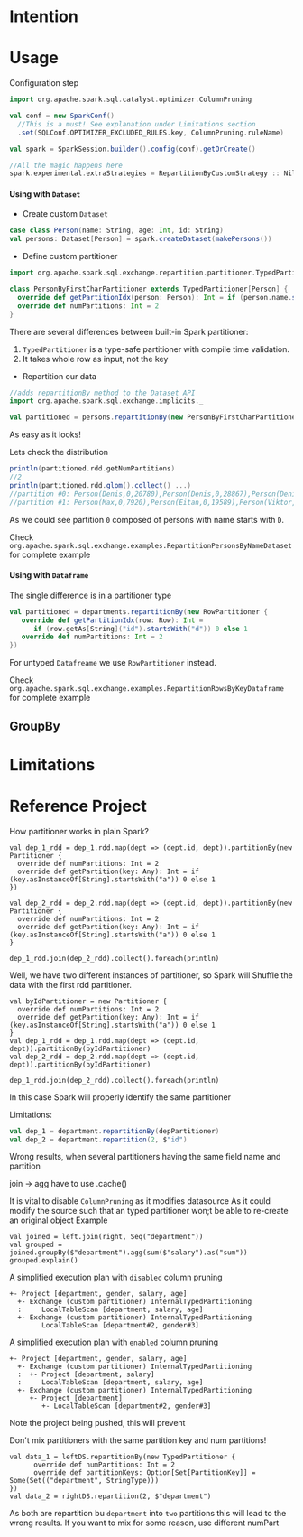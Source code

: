 # Intention

# Usage
Configuration step
```scala
import org.apache.spark.sql.catalyst.optimizer.ColumnPruning

val conf = new SparkConf()
  //This is a must! See explanation under Limitations section
  .set(SQLConf.OPTIMIZER_EXCLUDED_RULES.key, ColumnPruning.ruleName)

val spark = SparkSession.builder().config(conf).getOrCreate()

//All the magic happens here
spark.experimental.extraStrategies = RepartitionByCustomStrategy :: Nil
```
  
#### Using with `Dataset`

- Create custom `Dataset`
```scala
case class Person(name: String, age: Int, id: String)
val persons: Dataset[Person] = spark.createDataset(makePersons())
```

- Define custom partitioner
```scala
import org.apache.spark.sql.exchange.repartition.partitioner.TypedPartitioner

class PersonByFirstCharPartitioner extends TypedPartitioner[Person] {
  override def getPartitionIdx(person: Person): Int = if (person.name.startsWith("D")) 0 else 1
  override def numPartitions: Int = 2
}
```
There are several differences between built-in Spark partitioner:
1. `TypedPartitioner` is a type-safe partitioner with compile time validation. 
2. It takes whole row as input, not the key

- Repartition our data
```scala
//adds repartitionBy method to the Dataset API
import org.apache.spark.sql.exchange.implicits._

val partitioned = persons.repartitionBy(new PersonByFirstCharPartitioner)
```
As easy as it looks!  
  
Lets check the distribution
```scala
println(partitioned.rdd.getNumPartitions)
//2
println(partitioned.rdd.glom().collect() ...)
//partition #0: Person(Denis,0,20780),Person(Denis,0,28867),Person(Denis,0,10671),Person(Denis,0,6121)
//partition #1: Person(Max,0,7920),Person(Eitan,0,19589),Person(Viktor,0,10803),Person(Marat,0,12)
```   
As we could see partition `0` composed of persons with name starts with `D`.
    
Check `org.apache.spark.sql.exchange.examples.RepartitionPersonsByNameDataset` for complete example

#### Using with `Dataframe`
The single difference is in a partitioner type
```scala
val partitioned = departments.repartitionBy(new RowPartitioner {
   override def getPartitionIdx(row: Row): Int =
      if (row.getAs[String]("id").startsWith("d")) 0 else 1
   override def numPartitions: Int = 2
})
```
For untyped `Datafreame` we use `RowPartitioner` instead.
  
Check `org.apache.spark.sql.exchange.examples.RepartitionRowsByKeyDataframe` for complete example

## GroupBy 

# Limitations

# Reference Project
How partitioner works in plain Spark?
```
val dep_1_rdd = dep_1.rdd.map(dept => (dept.id, dept)).partitionBy(new Partitioner {
  override def numPartitions: Int = 2
  override def getPartition(key: Any): Int = if (key.asInstanceOf[String].startsWith("a")) 0 else 1
})

val dep_2_rdd = dep_2.rdd.map(dept => (dept.id, dept)).partitionBy(new Partitioner {
  override def numPartitions: Int = 2
  override def getPartition(key: Any): Int = if (key.asInstanceOf[String].startsWith("a")) 0 else 1
}

dep_1_rdd.join(dep_2_rdd).collect().foreach(println)
```

Well, we have two different instances of partitioner, so Spark will Shuffle the data with the first rdd partitioner.

```
val byIdPartitioner = new Partitioner {
  override def numPartitions: Int = 2
  override def getPartition(key: Any): Int = if (key.asInstanceOf[String].startsWith("a")) 0 else 1
}
val dep_1_rdd = dep_1.rdd.map(dept => (dept.id, dept)).partitionBy(byIdPartitioner)
val dep_2_rdd = dep_2.rdd.map(dept => (dept.id, dept)).partitionBy(byIdPartitioner)

dep_1_rdd.join(dep_2_rdd).collect().foreach(println)
```
In this case Spark will properly identify the same partitioner

Limitations:
```scala
val dep_1 = department.repartitionBy(depPartitioner)
val dep_2 = department.repartition(2, $"id")
```
Wrong results, when several partitioners having the same field name and partition

join -> agg have to use .cache()

It is vital to disable `ColumnPruning` as it modifies datasource 
As it could modify the source such that an typed partitioner won;t be able to re-create an original object
Example
```
val joined = left.join(right, Seq("department"))
val grouped = joined.groupBy($"department").agg(sum($"salary").as("sum"))
grouped.explain()
```

A simplified execution plan with `disabled` column pruning 
```
+- Project [department, gender, salary, age]
  +- Exchange (custom partitioner) InternalTypedPartitioning
  :     LocalTableScan [department, salary, age]
  +- Exchange (custom partitioner) InternalTypedPartitioning
        LocalTableScan [department#2, gender#3]
```

A simplified execution plan with `enabled` column pruning 
```
+- Project [department, gender, salary, age]
  +- Exchange (custom partitioner) InternalTypedPartitioning
  :  +- Project [department, salary]
  :     LocalTableScan [department, salary, age]
  +- Exchange (custom partitioner) InternalTypedPartitioning
     +- Project [department] 
        +- LocalTableScan [department#2, gender#3]
```
Note the project being pushed, this will prevent

Don't mix partitioners with the same partition key and num partitions!
```
val data_1 = leftDS.repartitionBy(new TypedPartitioner {
      override def numPartitions: Int = 2
      override def partitionKeys: Option[Set[PartitionKey]] = Some(Set(("department", StringType)))
})
val data_2 = rightDS.repartition(2, $"department")
```
As both are repartition bu `department` into `two` partitions this will lead to the wrong results.
If you want to mix for some reason, use different numPart